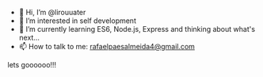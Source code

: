 - 👋 Hi, I’m @lirouuater
- 👀 I’m interested in self development
- 🌱 I’m currently learning ES6, Node.js, Express and thinking about what's next...
- 📫 How to talk to me: rafaelpaesalmeida4@gmail.com




lets goooooo!!!
